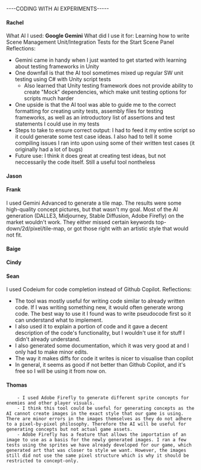 ----CODING WITH AI EXPERIMENTS-----


#### Rachel
What AI I used: **Google Gemini**
What did I use it for: Learning how to write Scene Management Unit/Integration Tests for the Start Scene Panel
Reflections:
- Gemini came in handy when I just wanted to get started with learning about testing frameworks in Unity
- One downfall is that the AI tool sometimes mixed up regular SW unit testing using C# with Unity script tests
  - Also learned that Unity testing framework does not provide ability to create "Mock" dependencies, which make unit testing options for scripts much harder
- One upside is that the AI tool was able to guide me to the correct formatting for creating unity tests, assembly files for testing frameworks, as well as an introductory list of assertions and test statements I could use in my tests
- Steps to take to ensure correct output: I had to feed it my entire script so it could generate some test case ideas. I also had to tell it some compiling issues I ran into upon using some of their written test cases (it originally had a lot of bugs)
- Future use: I think it does great at creating test ideas, but not neccessarily the code itself. Still a useful tool nontheless


#### Jason


#### Frank
I used Gemini Advanced to generate a tile map. The results were some high-quality concept pictures, but that wasn't my goal. Most of the AI generation (DALLE3, Midjourney, Stable Diffusion, Adobe Firefly) on the market wouldn't work. They either missed certain keywords top-down/2d/pixel/tile-map, or got those right with an artistic style that would not fit.

#### Baige


#### Cindy


#### Sean

I used Codeium for code completion instead of Github Copilot.
Reflections:
- The tool was mostly useful for writing code similar to already written code. If I was writing something new, it would often generate wrong code. The best way to use it I found was to write pseudocode first so it can understand what to implement.
- I also used it to explain a portion of code and it gave a decent description of the code's functionality, but I wouldn't use it for stuff I didn't already understand.
- I also generated some documentation, which it was very good at and I only had to make minor edits.
- The way it makes diffs for code it writes is nicer to visualise than copilot
- In general, it seems as good if not better than Github Copilot, and it's free so I will be using it from now on.


#### Thomas
        - I used Adobe Firefly to generate different sprite concepts for enemies and other player visuals.
        - I think this tool could be useful for generating concepts as the AI cannot create images in the exact style that our game is using. There are minor errors in the images themselves as they do not adhere to a pixel-by-pixel philosophy. Therefore the AI will be useful for generating concepts but not actual game assets.
        - Adobe Firefly has a feature that allows the importation of an image to use as a basis for the newly generated images. I ran a few tests using the sprites we have already developed for our game, which generated art that was closer to style we want. However, the images still did not use the same pixel structure which is why it should be restricted to concept-only.
